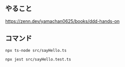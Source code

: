 ## やること
https://zenn.dev/yamachan0625/books/ddd-hands-on

## コマンド

```shell
npx ts-node src/sayHello.ts
```

```shell
npx jest src/sayHello.test.ts
```